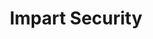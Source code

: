 ---
title: 'Impart Security'
name: 'Impart Security'

content_type: plugin

publisher: impart-security
description: "Integrate Impart Security's WAF and API security protection platform with Kong."


products:
    - gateway

works_on:
    - on-prem
    - konnect

max_version:
    gateway: '3.8'

# on_prem:
#   - hybrid
#   - db-less
#   - traditional
# konnect_deployments:
#   - hybrid
#   - cloud-gateways
#   - serverless

third_party: true

support_url: https://www.impart.security/get-started

icon: kong-plugin-impart.png

search_aliases:
  - kong-plugin-impart
---